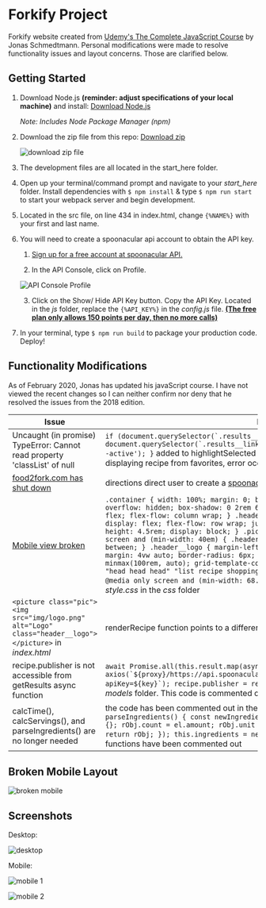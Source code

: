 # Forkify Project

Forkify website created from [Udemy's The Complete JavaScript Course](https://www.udemy.com/course/the-complete-javascript-course/) by Jonas Schmedtmann. Personal modifications were made to resolve functionality issues and layout concerns. Those are clarified below.

## Getting Started

1. Download Node.js **(reminder: adjust specifications of your local machine)** and install: [Download Node.js](https://nodejs.org/en/download/)

    *Note: Includes Node Package Manager (npm)*

2. Download the zip file from this repo: [Download zip](https://github.com/nicoleiocana/forkify/archive/master.zip)

    ![download zip file](https://imgur.com/Ay1QUU8.png)
    
3. The development files are all located in the start_here folder.

4. Open up your terminal/command prompt and navigate to your *start_here* folder. Install dependencies with `$ npm install` & type `$ npm run start` to start your webpack server and begin development.

5. Located in the src file, on line 434 in index.html, change `{%NAME%}` with your first and last name.

6. You will need to create a <a name="spoonacular">spoonacular api account</a> to obtain the API key.

    1. [Sign up for a free account at spoonacular API.](https://spoonacular.com/food-api/console#Dashboard)
    
    2. In the API Console, click on Profile.
     
    ![API Console Profile](https://imgur.com/EfS1yB0.png)

    3. Click on the Show/ Hide API Key button. Copy the API Key. Located in the *js* folder, replace the `{%API_KEY%}` in the *config.js* file. [**(The free plan only allows 150 points per day, then no more calls)**](https://spoonacular.com/food-api/pricing)
    
7. In your terminal, type `$ npm run build` to package your production code. Deploy!

## Functionality Modifications

As of February 2020, Jonas has updated his javaScript course. I have not viewed the recent changes so I can neither confirm nor deny that he resolved the issues from the 2018 edition.

| Issue | Resolution |
|-----|-----|
| Uncaught (in promise) TypeError: Cannot read property 'classList' of null | ```if (document.querySelector(`.results__link[href*="${id}"]`)) { document.querySelector(`.results__link[href*="${id}"]`).classList.add('results__link--active'); }``` added to highlightSelected function in `searchView.js`. Comment left: when displaying recipe from favorites, error occurs when recipe is not in results list |
| [food2fork.com has shut down](https://food2fork.com/api) | directions direct user to create a [spoonacular api account](#spoonacular) |
| [Mobile view broken](#broken-mobile-layout) | `.container { width: 100%; margin: 0; border-radius: 0; background-color: #fff; overflow: hidden; box-shadow: 0 2rem 6rem 0.5rem rgba(101, 90, 86, 0.2); display: flex; flex-flow: column wrap; } .header { grid-area: head; background-color: #F9F5F3; display: flex; flex-flow: row wrap; justify-content: center; } .header__logo { height: 4.5rem; display: block; } .pic, .search, .likes { margin: 4% 0; } @media only screen and (min-width: 40em) { .header { align-items: center; justify-content: space-between; } .header__logo { margin-left: 4rem; } .container { max-width: 120rem; margin: 4vw auto; border-radius: 6px; display: grid; grid-template-rows: 10rem minmax(100rem, auto); grid-template-columns: 1.1fr 2fr 1.1fr; grid-template-areas: "head head head" "list recipe shopping"; } .pic, .search, .likes { margin: 0; } } @media only screen and (min-width: 68.75em) { html { font-size: 62.5%; } } ` in *style.css* in the *css* folder |
| `<picture class="pic"> <img src="img/logo.png" alt="Logo" class="header__logo"> </picture>` in *index.html*| renderRecipe function points to a different URL                                                             |```const renderRecipe = recipe => { const ID = recipe.id; const SIZE = '90x90'; const img = recipe.image; const TYPE = img.slice(img.length - 3); // 'jpg' extension const imagePrefix = 'https://spoonacular.com/recipeImages/'; const markup = `<li> <a class="results__link" href="#${recipe.id}"> <figure class="results__fig"> <img src="${imagePrefix}${ID}-${SIZE}.${TYPE}" alt="${recipe.title}"> </figure> <div class="results__data"> <h4 class="results__name">${limitRecipeTitle(recipe.title)}</h4> <p class="results__author">Ready in ${recipe.readyInMinutes} mins!</p>  </div>  </a> </li> `;  //${recipe.publisher} Ready in ${recipe.readyInMinutes} mins! elements.searchResList.insertAdjacentHTML('beforeend', markup); };``` in *searchView.js* in the *views* folder |
| recipe.publisher is not accessible from    getResults async function | ```await Promise.all(this.result.map(async recipe => { const res = await axios(`${proxy}/https://api.spoonacular.com/recipes/${recipe.id}/information?apiKey=${key}`); recipe.publisher = res.data.sourceName; }));``` in `Search.js` in the *models* folder. This code is commented out due to 30 calls (points) made per search |
| calcTime(), calcServings(), and parseIngredients() are no longer needed | the code has been commented out in the *Recipe.js* file. The updated function is `parseIngredients() { const newIngredients = this.ingredients.map(el => { let rObj = {}; rObj.count = el.amount; rObj.unit = el.unit; rObj.ingredient = el.originalName; return rObj; }); this.ingredients = newIngredients; }`. Note, any references to the old functions have been commented out|

## Broken Mobile Layout

![broken mobile](https://imgur.com/tZeKerm.png)

## Screenshots

Desktop:

![desktop](https://imgur.com/jFIeycX.png)

Mobile:

![mobile 1](https://imgur.com/DTUe45m.png)

![mobile 2](https://imgur.com/TTlBsch.png)
